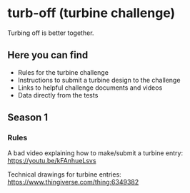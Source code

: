# turb-off (turbine challenge)
Turbing off is better together.

## Here you can find
* Rules for the turbine challenge
* Instructions to submit a turbine design to the challenge
* Links to helpful challenge documents and videos
* Data directly from the tests

  
## Season 1

### Rules
A bad video explaining how to make/submit a turbine entry:
https://youtu.be/kFAnhueLsvs

Technical drawings for turbine entries:
https://www.thingiverse.com/thing:6349382

